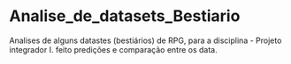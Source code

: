 # Analise_de_datasets_Bestiario
Analises de alguns datastes (bestiários) de RPG, para a disciplina - Projeto integrador I. feito predições e comparação entre os data.
